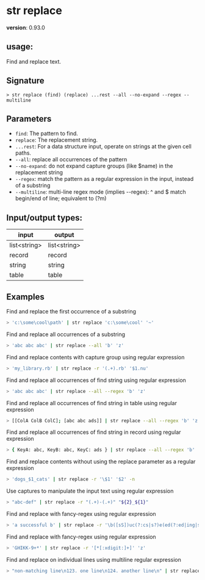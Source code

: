 # str replace

**version**: 0.93.0

## **usage**:

Find and replace text.

## Signature

`> str replace (find) (replace) ...rest --all --no-expand --regex --multiline`

## Parameters

- `find`: The pattern to find.
- `replace`: The replacement string.
- `...rest`: For a data structure input, operate on strings at the given cell paths.
- `--all`: replace all occurrences of the pattern
- `--no-expand`: do not expand capture groups (like $name) in the replacement string
- `--regex`: match the pattern as a regular expression in the input, instead of a substring
- `--multiline`: multi-line regex mode (implies --regex): ^ and $ match begin/end of line; equivalent to (?m)

## Input/output types:

| input          | output         |
| -------------- | -------------- |
| list\<string\> | list\<string\> |
| record         | record         |
| string         | string         |
| table          | table          |

## Examples

Find and replace the first occurrence of a substring

```bash
> 'c:\some\cool\path' | str replace 'c:\some\cool' '~'
```

Find and replace all occurrences of a substring

```bash
> 'abc abc abc' | str replace --all 'b' 'z'
```

Find and replace contents with capture group using regular expression

```bash
> 'my_library.rb' | str replace -r '(.+).rb' '$1.nu'
```

Find and replace all occurrences of find string using regular expression

```bash
> 'abc abc abc' | str replace --all --regex 'b' 'z'
```

Find and replace all occurrences of find string in table using regular expression

```bash
> [[ColA ColB ColC]; [abc abc ads]] | str replace --all --regex 'b' 'z' ColA ColC
```

Find and replace all occurrences of find string in record using regular expression

```bash
> { KeyA: abc, KeyB: abc, KeyC: ads } | str replace --all --regex 'b' 'z' KeyA KeyC
```

Find and replace contents without using the replace parameter as a regular expression

```bash
> 'dogs_$1_cats' | str replace -r '\$1' '$2' -n
```

Use captures to manipulate the input text using regular expression

```bash
> "abc-def" | str replace -r "(.+)-(.+)" "${2}_${1}"
```

Find and replace with fancy-regex using regular expression

```bash
> 'a successful b' | str replace -r '\b([sS])uc(?:cs|s?)e(ed(?:ed|ing|s?)|ss(?:es|ful(?:ly)?|i(?:ons?|ve(?:ly)?)|ors?)?)\b' '${1}ucce$2'
```

Find and replace with fancy-regex using regular expression

```bash
> 'GHIKK-9+*' | str replace -r '[*[:xdigit:]+]' 'z'
```

Find and replace on individual lines using multiline regular expression

```bash
> "non-matching line\n123. one line\n124. another line\n" | str replace --all --multiline '^[0-9]+\. ' ''
```

